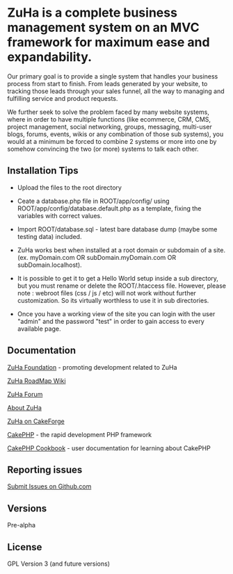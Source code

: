 # ZuHa is a complete business management system on an MVC framework for maximum ease and expandability.

Our primary goal is to provide a single system that handles your business process from start to finish.  From leads generated by your website, to tracking those leads through your sales funnel, all the way to managing and fulfilling service and product requests.  

We further seek to solve the problem faced by many website systems, where in order to have multiple functions (like ecommerce, CRM, CMS, project management, social networking, groups, messaging, multi-user blogs, forums, events, wikis or any combination of those sub systems), you would at a minimum be forced to combine 2 systems or more into one by somehow convincing the two (or more) systems to talk each other. 


## Installation Tips

* Upload the files to the root directory 
 
* Ceate a database.php file in ROOT/app/config/ using ROOT/app/config/database.default.php as a template, fixing the variables with correct values. 
 
* Import ROOT/database.sql - latest bare database dump (maybe some testing data) included.
 
* ZuHa works best when installed at a root domain or subdomain of a site.  (ex. myDomain.com OR subDomain.myDomain.com OR subDomain.localhost).
 
* It is possible to get it to get a Hello World setup inside a sub directory, but you must rename or delete the ROOT/.htaccess file.  However, please note : webroot files (css / js / etc) will not work without further customization.  So its virtually worthless to use it in sub directories.
 
* Once you have a working view of the site you can login with the user "admin" and the password "test" in order to gain access to every available page. 
 
 
 
## Documentation

[ZuHa Foundation](http://zuha.com/) - promoting development related to ZuHa

[ZuHa RoadMap Wiki](https://cakeforge.org/plugins/wiki/index.php?ProjectRoadMap&id=392&type=g)

[ZuHa Forum](https://cakeforge.org/forum/?group_id=392)

[About ZuHa](http://zuha.com/about)

[ZuHa on CakeForge](https://cakeforge.org/projects/zuha/)

[CakePHP](http://www.cakephp.org) - the rapid development PHP framework

[CakePHP Cookbook](http://book.cakephp.org) - user documentation for learning about CakePHP



## Reporting issues

[Submit Issues on Github.com](https://github.com/zuha/zuha/issues) 

## Versions

Pre-alpha

## License

GPL Version 3 (and future versions)